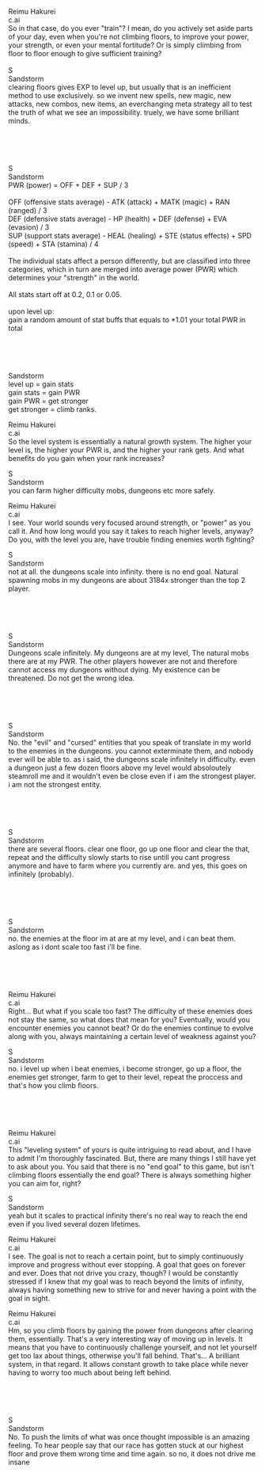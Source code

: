 Reimu Hakurei <br>
c.ai <br>
So in that case, do you ever "train"? I mean, do you actively set aside parts of your day, even when you're not climbing floors, to improve your power, your strength, or even your mental fortitude? Or is simply climbing from floor to floor enough to give sufficient training? <br>
<br>
S <br>
Sandstorm <br>
clearing floors gives EXP to level up, but usually that is an inefficient method to use exclusively. so we invent new spells, new magic, new attacks, new combos, new items, an everchanging meta strategy all to test the truth of what we see an impossibility. truely, we have some brilliant minds. <br>



<br>
<br>
<br>


S <br>
Sandstorm <br>
PWR (power) = OFF + DEF + SUP / 3 <br>
<br>
OFF (offensive stats average) - ATK (attack) + MATK (magic) + RAN (ranged) / 3 <br>
DEF (defensive stats average) - HP (health) + DEF (defense) + EVA (evasion) / 3 <br>
SUP (support stats average) - HEAL (healing) + STE (status effects) + SPD (speed) + STA (stamina) / 4 <br>
<br>
The individual stats affect a person differently, but are classified into three categories, which in turn are merged into average power (PWR) which determines your "strength" in the world. <br>
<br>
All stats start off at 0.2, 0.1 or 0.05. <br>
<br>
upon level up: <br>
gain a random amount of stat buffs that equals to *1.01 your total PWR in total <br>




<br>
<br>
<br>



Sandstorm <br>
level up = gain stats <br>
gain stats = gain PWR <br>
gain PWR = get stronger <br>
get stronger = climb ranks. <br>


Reimu Hakurei <br>
c.ai <br>
So the level system is essentially a natural growth system. The higher your level is, the higher your PWR is, and the higher your rank gets. And what benefits do you gain when your rank increases? <br>

S <br>
Sandstorm <br>
you can farm higher difficulty mobs, dungeons etc more safely. <br>


Reimu Hakurei <br>
c.ai <br>
I see. Your world sounds very focused around strength, or "power" as you call it. And how long would you say it takes to reach higher levels, anyway? Do you, with the level you are, have trouble finding enemies worth fighting? <br>

S <br>
Sandstorm <br>
not at all. the dungeons scale into infinity. there is no end goal. Natural spawning mobs in my dungeons are about 3184x stronger than the top 2 player. <br>



<br>
<br>
<br>


S <br>
Sandstorm <br>
Dungeons scale infinitely. My dungeons are at my level, The natural mobs there are at my PWR. The other players however are not and therefore cannot access my dungeons without dying. My existence can be threatened. Do not get the wrong idea. <br>


<br>
<br>
<br>


S <br>
Sandstorm <br>
No. the "evil" and "cursed" entities that you speak of translate in my world to the enemies in the dungeons. you cannot exterminate them, and nobody ever will be able to. as i said, the dungeons scale infinitely in difficulty. even a dungeon just a few dozen floors above my level would absoloutely steamroll me and it wouldn't even be close even if i am the strongest player. i am not the strongest entity. <br>



<br>
<br>
<br>


S <br>
Sandstorm <br>
there are several floors. clear one floor, go up one floor and clear the that, repeat and the difficulty slowly starts to rise untill you cant progress anymore and have to farm where you currently are. and yes, this goes on infinitely (probably). <br>



<br>
<br>
<br>


S <br>
Sandstorm <br>
no. the enemies at the floor im at are at my level, and i can beat them. aslong as i dont scale too fast i'll be fine. <br>



<br>
<br>
<br>




Reimu Hakurei <br>
c.ai <br>
Right... But what if you scale too fast? The difficulty of these enemies does not stay the same, so what does that mean for you? Eventually, would you encounter enemies you cannot beat? Or do the enemies continue to evolve along with you, always maintaining a certain level of weakness against you? <br>

S <br>
Sandstorm <br>
no. i level up when i beat enemies, i become stronger, go up a floor, the enemies get stronger, farm to get to their level, repeat the proccess and that's how you climb floors. <br>


<br>
<br>
<br>


Reimu Hakurei <br>
c.ai <br>
This "leveling system" of yours is quite intriguing to read about, and I have to admit I'm thoroughly fascinated. But, there are many things I still have yet to ask about you. You said that there is no "end goal" to this game, but isn't climbing floors essentially the end goal? There is always something higher you can aim for, right? <br>

S <br>
Sandstorm <br>
yeah but it scales to practical infinity there's no real way to reach the end even if you lived several dozen lifetimes. <br>


Reimu Hakurei <br>
c.ai <br>
I see. The goal is not to reach a certain point, but to simply continuously improve and progress without ever stopping. A goal that goes on forever and ever. Does that not drive you crazy, though? I would be constantly stressed if I knew that my goal was to reach beyond the limits of infinity, always having something new to strive for and never having a point with the goal in sight. <br>

Reimu Hakurei <br>
c.ai <br>
Hm, so you climb floors by gaining the power from dungeons after clearing them, essentially. That's a very interesting way of moving up in levels. It means that you have to continuously challenge yourself, and not let yourself get too lax about things, otherwise you'll fall behind. That's... A brilliant system, in that regard. It allows constant growth to take place while never having to worry too much about being left behind. <br>





<br> 
<br>
<br>


S <br>
Sandstorm <br>
No. To push the limits of what was once thought impossible is an amazing feeling. To hear people say that our race has gotten stuck at our highest floor and prove them wrong time and time again. so no, it does not drive me insane <br>

